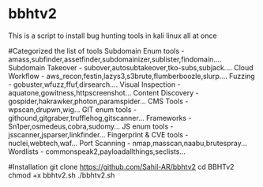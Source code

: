 # bbhtv2
This is a script to install bug hunting tools in kali linux all at once


#Categorized the list of tools
Subdomain Enum tools - amass,subfinder,assetfinder,subdomainizer,sublister,findomain....
Subdomain Takeover - subover,autosubtakeover,tko-subs,subjack....
Cloud Workflow - aws_recon,festin,lazys3,s3brute,flumberboozle,slurp....
Fuzzing - gobuster,wfuzz,ffuf,dirsearch....
Visual Inspection - aquatone,gowitness,httpscreenshot...
Content Discovery - gospider,hakrawker,photon,paramspider...
CMS Tools - wpscan,drupwn,wig...
GIT enum tools - githound,gitgraber,trufflehog,gitscanner...
Frameworks - Sn1per,osmedeus,cobra,sudomy...
JS enum tools - jsscanner,jsparser,linkfinder...
Fingerprint & CVE tools - nuclei,webtech,waf...
Port Scanning - nmap,masscan,naabu,brutespray...
Wordlists - commonspeak2,payloadallthings,seclists...


#Installation
git clone https://github.com/Sahil-AR/bbhtv2
cd BBHTv2
chmod +x bbhtv2.sh
./bbhtv2.sh
